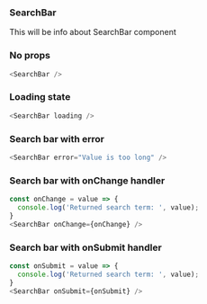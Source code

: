 ### SearchBar

This will be info about SearchBar component

### No props

```js
<SearchBar />
```

### Loading state

```js
<SearchBar loading />
```

### Search bar with error

```js
<SearchBar error="Value is too long" />
```

### Search bar with onChange handler

```js
const onChange = value => {
  console.log('Returned search term: ', value);
}
<SearchBar onChange={onChange} />
```

### Search bar with onSubmit handler

```js
const onSubmit = value => {
  console.log('Returned search term: ', value);
}
<SearchBar onSubmit={onSubmit} />
```